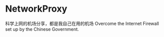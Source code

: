 # NetworkProxy
科学上网的机场分享，都是我自己在用的机场
Overcome the Internet Firewall set up by the Chinese Government.
